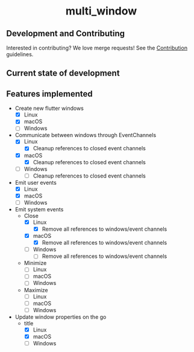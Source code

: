 <h1 align="center">multi_window</h1>

## Development and Contributing

Interested in contributing? We love merge requests! See the [Contribution](https://gitlab.com/wolfenrain/multi_window/-/tree/master/CONTRIBUTING.md) guidelines.

## Current state of development

## Features implemented
- Create new flutter windows
  - [x] Linux
  - [x] macOS
  - [ ] Windows
- Communicate between windows through EventChannels
  - [x] Linux
    - [x] Cleanup references to closed event channels
  - [x] macOS
    - [x] Cleanup references to closed event channels
  - [ ] Windows
    - [ ] Cleanup references to closed event channels
- Emit user events
  - [x] Linux
  - [x] macOS
  - [ ] Windows
- Emit system events
  - Close
    - [x] Linux
      - [x] Remove all references to windows/event channels
    - [x] macOS
      - [x] Remove all references to windows/event channels
    - [ ] Windows
      - [ ] Remove all references to windows/event channels
  - Minimize
    - [ ] Linux
    - [ ] macOS
    - [ ] Windows
  - Maximize
    - [ ] Linux
    - [ ] macOS
    - [ ] Windows
- Update window properties on the go
  - title
    - [x] Linux
    - [x] macOS
    - [ ] Windows
